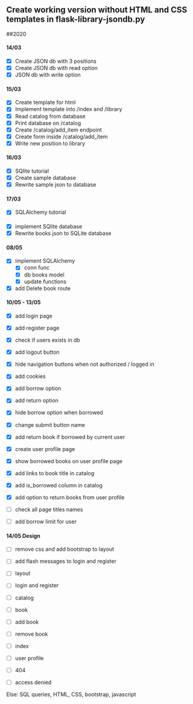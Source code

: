 ## Create working version without HTML and CSS templates in flask-library-jsondb.py
##2020

#### 14/03
- [x] Create JSON db with 3 positions
- [x] Create JSON db with read option
- [x] JSON db with write option

#### 15/03
- [x] Create template for html
- [x] Implement template into /index and /library
- [x] Read catalog from database
- [x] Print database on /catalog
- [x] Create /catalog/add_item endpoint
- [x] Create form inside /catalog/add_item
- [x] Write new position to library

#### 16/03
- [x] SQlite tutorial
- [x] Create sample database
- [x] Rewrite sample json to database

#### 17/03
- [x] SQLAlchemy tutorial

#### 
- [x] implement SQlite database
- [x] Rewrite books json to SQLite database

#### 08/05
- [x] implement SQLAlchemy
    - [x] conn func
    - [x] db books model
    - [x] update functions
- [x] add Delete book route 

#### 10/05 - 13/05
- [x] add login page
- [x] add register page
- [x] check if users exists in db
- [x] add logout button

- [x] hide navigation buttons when not authorized / logged in
- [x] add cookies

- [x] add borrow option
- [x] add return option
- [x] hide borrow option when borrowed
- [x] change submit button name
- [x] add return book if borrowed by current user


- [x] create user profile page
- [x] show borrowed books on user profile page
- [x] add links to book title in catalog
- [x] add is_borrowed column in catalog
- [x] add option to return books from user profile
- [ ] check all page titles names
- [ ] add borrow limit for user


#### 14/05 Design
- [ ] remove css and add bootstrap to layout

- [ ] add flash messages to login and register
- [ ] layout
- [ ] login and register
- [ ] catalog
- [ ] book
- [ ] add book
- [ ] remove book
- [ ] index
- [ ] user profile
- [ ] 404
- [ ] access denied



Else:
SQL queries, HTML, CSS, bootstrap, javascript 
